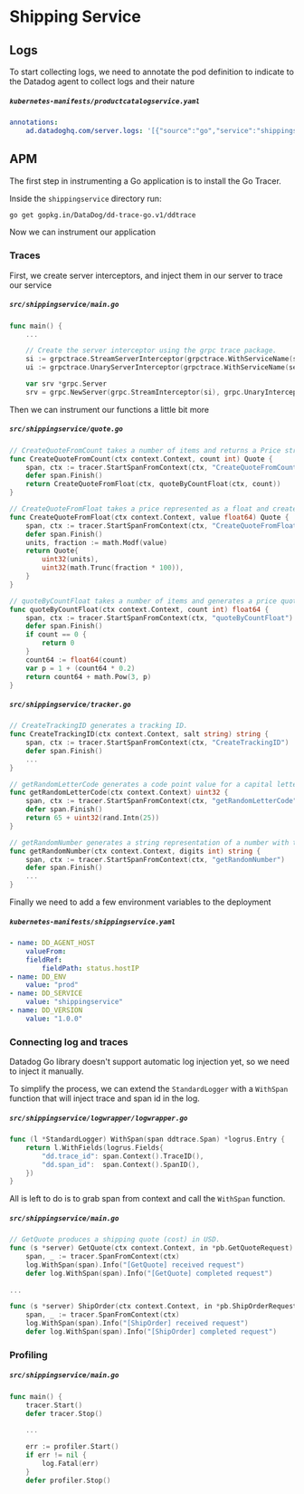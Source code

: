 Shipping Service
=========================

## Logs

To start collecting logs, we need to annotate the pod definition to indicate to the Datadog agent to collect logs and their nature

##### **`kubernetes-manifests/productcatalogservice.yaml`**
```yaml
annotations:
    ad.datadoghq.com/server.logs: '[{"source":"go","service":"shippingservice", "sourcecategory":"sourcecode", "file":"file"}]'
```

## APM

The first step in instrumenting a Go application is to install the Go Tracer.

Inside the `shippingservice` directory run:

```sh
go get gopkg.in/DataDog/dd-trace-go.v1/ddtrace
```

Now we can instrument our application

### Traces

First, we create server interceptors, and inject them in our server to trace our service 

##### **`src/shippingservice/main.go`**
```go
func main() {
    ...

	// Create the server interceptor using the grpc trace package.
	si := grpctrace.StreamServerInterceptor(grpctrace.WithServiceName(serviceName))
	ui := grpctrace.UnaryServerInterceptor(grpctrace.WithServiceName(serviceName))

	var srv *grpc.Server
	srv = grpc.NewServer(grpc.StreamInterceptor(si), grpc.UnaryInterceptor(ui))
```

Then we can instrument our functions a little bit more

##### **`src/shippingservice/quote.go`**
```go
// CreateQuoteFromCount takes a number of items and returns a Price struct.
func CreateQuoteFromCount(ctx context.Context, count int) Quote {
	span, ctx := tracer.StartSpanFromContext(ctx, "CreateQuoteFromCount")
	defer span.Finish()
	return CreateQuoteFromFloat(ctx, quoteByCountFloat(ctx, count))
}

// CreateQuoteFromFloat takes a price represented as a float and creates a Price struct.
func CreateQuoteFromFloat(ctx context.Context, value float64) Quote {
	span, ctx := tracer.StartSpanFromContext(ctx, "CreateQuoteFromFloat")
	defer span.Finish()
	units, fraction := math.Modf(value)
	return Quote{
		uint32(units),
		uint32(math.Trunc(fraction * 100)),
	}
}

// quoteByCountFloat takes a number of items and generates a price quote represented as a float.
func quoteByCountFloat(ctx context.Context, count int) float64 {
	span, ctx := tracer.StartSpanFromContext(ctx, "quoteByCountFloat")
	defer span.Finish()
	if count == 0 {
		return 0
	}
	count64 := float64(count)
	var p = 1 + (count64 * 0.2)
	return count64 + math.Pow(3, p)
}
```

##### **`src/shippingservice/tracker.go`**
```go
// CreateTrackingID generates a tracking ID.
func CreateTrackingID(ctx context.Context, salt string) string {
	span, ctx := tracer.StartSpanFromContext(ctx, "CreateTrackingID")
	defer span.Finish()
	...
}

// getRandomLetterCode generates a code point value for a capital letter.
func getRandomLetterCode(ctx context.Context) uint32 {
	span, ctx := tracer.StartSpanFromContext(ctx, "getRandomLetterCode")
	defer span.Finish()
	return 65 + uint32(rand.Intn(25))
}

// getRandomNumber generates a string representation of a number with the requested number of digits.
func getRandomNumber(ctx context.Context, digits int) string {
	span, ctx := tracer.StartSpanFromContext(ctx, "getRandomNumber")
	defer span.Finish()
	...
}
```

Finally we need to add a few environment variables to the deployment

##### **`kubernetes-manifests/shippingservice.yaml`**
```yaml
- name: DD_AGENT_HOST
    valueFrom:
    fieldRef:
        fieldPath: status.hostIP
- name: DD_ENV
    value: "prod"
- name: DD_SERVICE
    value: "shippingservice"
- name: DD_VERSION
    value: "1.0.0"
```

### Connecting log and traces

Datadog Go library doesn't support automatic log injection yet, so we need to inject it manually.

To simplify the process, we can extend the `StandardLogger` with a `WithSpan` function that will inject trace and span id in the log.

##### **`src/shippingservice/logwrapper/logwrapper.go`**
```go
func (l *StandardLogger) WithSpan(span ddtrace.Span) *logrus.Entry {
	return l.WithFields(logrus.Fields{
		"dd.trace_id": span.Context().TraceID(),
		"dd.span_id":  span.Context().SpanID(),
	})
}
```

All is left to do is to grab span from context and call the `WithSpan` function.

##### **`src/shippingservice/main.go`**
```go
// GetQuote produces a shipping quote (cost) in USD.
func (s *server) GetQuote(ctx context.Context, in *pb.GetQuoteRequest) (*pb.GetQuoteResponse, error) {
	span, _ := tracer.SpanFromContext(ctx)
	log.WithSpan(span).Info("[GetQuote] received request")
    defer log.WithSpan(span).Info("[GetQuote] completed request")
    
...

func (s *server) ShipOrder(ctx context.Context, in *pb.ShipOrderRequest) (*pb.ShipOrderResponse, error) {
	span, _ := tracer.SpanFromContext(ctx)
	log.WithSpan(span).Info("[ShipOrder] received request")
    defer log.WithSpan(span).Info("[ShipOrder] completed request")
```

### Profiling

##### **`src/shippingservice/main.go`**
```go
func main() {
	tracer.Start()
	defer tracer.Stop()
    
    ...

	err := profiler.Start()
	if err != nil {
		log.Fatal(err)
	}
	defer profiler.Stop()
```